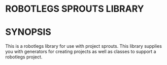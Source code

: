 # ROBOTLEGS SPROUTS LIBRARY

# SYNOPSIS
This is a robotlegs library for use with project sprouts.
This library supplies you with generators for creating projects as well as classes to support a robotlegs project.